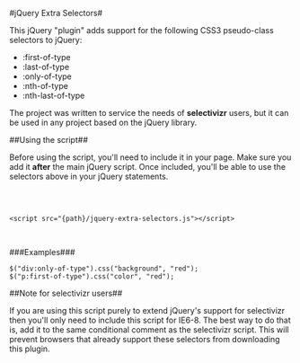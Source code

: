 #jQuery Extra Selectors#

This jQuery "plugin" adds support for the following CSS3 pseudo-class selectors to jQuery:

* :first-of-type
* :last-of-type
* :only-of-type
* :nth-of-type
* :nth-last-of-type

The project was written to service the needs of **selectivizr** users, but it can be used in any project based on the jQuery library.


##Using the script##

Before using the script, you'll need to include it in your page. Make sure you add it **after** the main jQuery script. Once included, you'll be able to use the selectors above in your jQuery statements.
<pre>
	<script src="{path}/jquery.js"></script>
	<script src="{path}/jquery-extra-selectors.js"></script>
</pre>

###Examples###

	$("div:only-of-type").css("background", "red");
	$("p:first-of-type").css("color", "red");


##Note for selectivizr users##

If you are using this script purely to extend jQuery's support for selectivizr then you'll only need to include this script for IE6-8. The best way to do that is, add it to the same conditional comment as the selectivizr script. This will prevent browsers that already support these selectors from downloading this plugin.